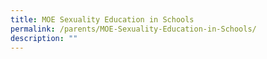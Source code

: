 ```yaml
---
title: MOE Sexuality Education in Schools
permalink: /parents/MOE-Sexuality-Education-in-Schools/
description: ""
---
```

